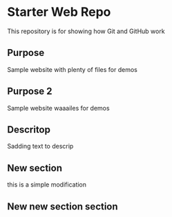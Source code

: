 # Starter Web Repo

This repository is for showing how Git and GitHub work

## Purpose

Sample website with plenty of files for demos

## Purpose 2

Sample website waaailes for demos




## Descritop

Sadding text to descrip

## New section 

this is a simple modification 

## New new section section 